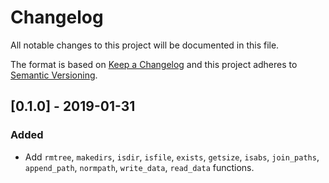 # Changelog
All notable changes to this project will be documented in this file.

The format is based on [Keep a Changelog](https://keepachangelog.com/en/1.0.0/)
and this project adheres to [Semantic Versioning](https://semver.org/spec/v2.0.0.html).

## [0.1.0] - 2019-01-31
### Added

- Add `rmtree`, `makedirs`, `isdir`, `isfile`, `exists`, `getsize`, `isabs`, `join_paths`,
  `append_path`, `normpath`, `write_data`, `read_data` functions.
